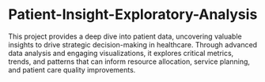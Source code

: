 # Patient-Insight-Exploratory-Analysis
This project provides a deep dive into patient data, uncovering valuable insights to drive strategic decision-making in healthcare. Through advanced data analysis and engaging visualizations, it explores critical metrics, trends, and patterns that can inform resource allocation, service planning, and patient care quality improvements.
